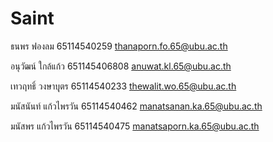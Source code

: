 # Saint
ธนพร ฟองลม 65114540259 thanaporn.fo.65@ubu.ac.th

อนุวัฒน์ ใกล้แก้ว 651145406808 anuwat.kl.65@ubu.ac.th

เทวฤทธิ์ วงษาบุุตร 65114540233 thewalit.wo.65@ubu.ac.th

มนัสนันท์ แก้วไพรวัน 65114540462 manatsanan.ka.65@ubu.ac.th

มนัสพร แก้วไพรวัน 65114540475 manatsaporn.ka.65@ubu.ac.th
